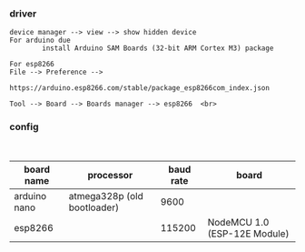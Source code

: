 ### driver
```
device manager --> view --> show hidden device
For arduino due
        install Arduino SAM Boards (32-bit ARM Cortex M3) package

For esp8266
File --> Preference -->                 
        https://arduino.esp8266.com/stable/package_esp8266com_index.json 

Tool --> Board --> Boards manager --> esp8266  <br>

```


### config
<br>

| board name   |   processor                 | baud rate |  board |
|--------------|-----------------------------|-----------|--------|
| arduino nano | atmega328p (old bootloader) | 9600      |        |   
| esp8266      |                             |  115200   | NodeMCU 1.0 (ESP-12E Module) |
